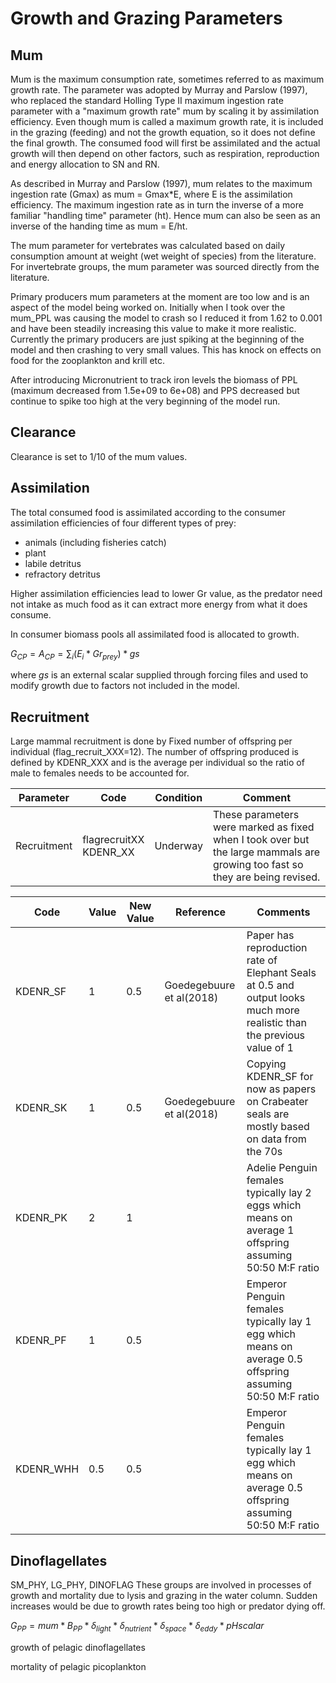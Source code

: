 # Growth and Grazing Parameters

## Mum
Mum is the maximum consumption rate, sometimes referred to as maximum growth rate. The parameter was adopted by Murray and Parslow (1997), who replaced the standard Holling Type II maximum ingestion rate parameter with a "maximum growth rate" mum by scaling it by assimilation efficiency. Even though mum is called a maximum growth rate, it is included in the grazing (feeding) and not the growth equation, so it does not define the final growth. The consumed food will first be assimilated and the actual growth will then depend on other factors, such as respiration, reproduction and energy allocation to SN and RN.

As described in Murray and Parslow (1997), mum relates to the maximum ingestion rate (Gmax) as mum = Gmax*E, where E is the assimilation efficiency. The maximum ingestion rate as in turn the inverse of a more familiar "handling time" parameter (ht). Hence mum can also be seen as an inverse of the handing time as mum = E/ht.

The mum parameter for vertebrates was calculated based on daily consumption amount at weight (wet weight of species) from the literature. For invertebrate groups, the mum parameter was sourced directly from the literature.

Primary producers mum parameters at the moment are too low and is an aspect of the model being worked on. Initially when I took over the mum_PPL was causing the model to crash so I reduced it from 1.62 to 0.001 and have been steadily increasing this value to make it more realistic. Currently the primary producers are just spiking at the beginning of the model and then crashing to very small values. This has knock on effects on food for the zooplankton and krill etc. 

After introducing Micronutrient to track iron levels the biomass of PPL (maximum decreased from 1.5e+09 to 6e+08) and PPS decreased but continue to spike too high at the very beginning of the model run.

## Clearance
Clearance is set to 1/10 of the mum values.

## Assimilation
The total consumed food is assimilated according to the consumer assimilation efficiencies of four different types of prey:

  + animals (including fisheries catch)
  + plant
  + labile detritus
  + refractory detritus
  
Higher assimilation efficiencies lead to lower Gr value, as the predator need not intake as much food as it can extract more energy from what it does consume.

In consumer biomass pools all assimilated food is allocated to growth.

$G_{CP}=A_{CP}=\sum_i(E_i*Gr_{prey}) * gs$ 

where $gs$ is an external scalar supplied through forcing files and used to modify growth due to factors not included in the model.

## Recruitment
Large mammal recruitment is done by Fixed number of offspring per individual (flag_recruit_XXX=12). The number of offspring produced is defined by KDENR_XXX and is the average per individual so the ratio of male to females needs to be accounted for.

Parameter  | Code   | Condition     |Comment
------|----------|-----------|-------------------
Recruitment | flagrecruitXX  <br /> KDENR_XX | Underway | These parameters were marked as fixed when I took over but the large mammals are growing too fast so they are being revised.

Code |Value | New Value | Reference  | Comments
----|----|----|------------|-----------------
KDENR_SF | 1  | 0.5  |Goedegebuure et al(2018) |Paper has reproduction rate of Elephant Seals at 0.5 and output looks much more realistic than the previous value of 1
KDENR_SK  | 1  | 0.5  |Goedegebuure et al(2018) | Copying KDENR_SF for now as papers on Crabeater seals are mostly based on data from the 70s
KDENR_PK  | 2  | 1  |  | Adelie Penguin females typically lay 2 eggs which means on average 1 offspring assuming 50:50 M:F ratio
KDENR_PF | 1  | 0.5  |  | Emperor Penguin females typically lay 1 egg which means on average 0.5 offspring assuming 50:50 M:F ratio
KDENR_WHH | 0.5  | 0.5  |  | Emperor Penguin females typically lay 1 egg which means on average 0.5 offspring assuming 50:50 M:F ratio


## Dinoflagellates

SM_PHY, LG_PHY, DINOFLAG
These groups are involved in processes of growth and mortality due to lysis and grazing in the water column.
Sudden increases would be due to growth rates being too high or predator dying off.

$G_{PP} = mum * B_{PP} * \delta_{light} * \delta_{nutrient} * \delta_{space} * \delta_{eddy} * pHscalar$

growth of pelagic dinoflagellates

mortality of pelagic picoplankton
